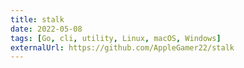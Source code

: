 ```yaml
---
title: stalk
date: 2022-05-08
tags: [Go, cli, utility, Linux, macOS, Windows]
externalUrl: https://github.com/AppleGamer22/stalk
---
```

